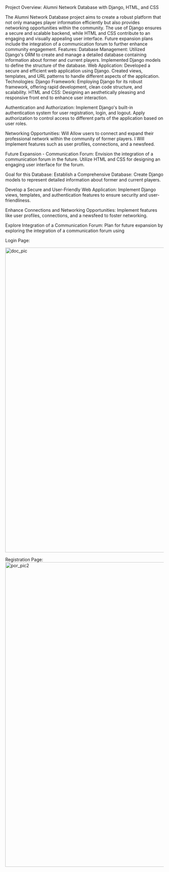 Project Overview: Alumni Network Database with Django, HTML, and CSS

The Alumni Network Database project aims to create a robust platform that not only manages player information efficiently but also provides networking opportunities within the community. The use of Django ensures a secure and scalable backend, while HTML and CSS contribute to an engaging and visually appealing user interface. Future expansion plans include the integration of a communication forum to further enhance community engagement.
Features:
Database Management:
    Utilized Django's ORM to create and manage a detailed database containing information about former and current players.
    Implemented Django models to define the structure of the database.
Web Application:
Developed a secure and efficient web application using Django. 
Created views, templates, and URL patterns to handle different aspects of the application.
Technologies:
Django Framework: Employing Django for its robust framework, offering rapid development, clean code structure, and scalability.
HTML and CSS: Designing an aesthetically pleasing and responsive front end to enhance user interaction.

Authentication and Authorization: 
Implement Django's built-in authentication system for user registration, login, and logout.
    Apply authorization to control access to different parts of the application based on user roles.

Networking Opportunities:
  Will Allow users to connect and expand their professional network within the community of former players.
 I Will Implement features such as user profiles, connections, and a newsfeed.


Future Expansion - Communication Forum:
    Envision the integration of a communication forum in the future.
    Utilize HTML and CSS for designing an engaging user interface for the forum.


Goal for this Database: 
Establish a Comprehensive Database: Create Django models to represent detailed information about former and current players.

Develop a Secure and User-Friendly Web Application:
Implement Django views, templates, and authentication features to ensure security and user-friendliness.

Enhance Connections and Networking Opportunities:
Implement features like user profiles, connections, and a newsfeed to foster networking.

Explore Integration of a Communication Forum:
Plan for future expansion by exploring the integration of a communication forum using 

Login Page:

<img width="965" alt="doc_pic" src="https://github.com/LavarExpl/SCALUMNIDB/assets/96665015/fca61d6a-3d8d-4d47-aece-55cab38923b2">

Registration Page:
<img width="964" alt="por_pic2" src="https://github.com/LavarExpl/SCALUMNIDB/assets/96665015/18d9cab2-58f9-4f6b-8be6-ebcd217f61d5">
